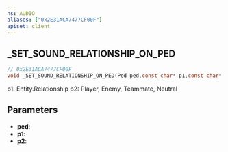 ```yaml
---
ns: AUDIO
aliases: ["0x2E31ACA7477CF00F"]
apiset: client
---
```

## _SET_SOUND_RELATIONSHIP_ON_PED

```c
// 0x2E31ACA7477CF00F
void _SET_SOUND_RELATIONSHIP_ON_PED(Ped ped,const char* p1,const char* p2);
```

p1: Entity.Relationship
p2: Player, Enemy, Teammate, Neutral

## Parameters
* **ped**:
* **p1**:
* **p2**:
